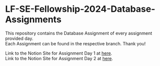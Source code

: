 # LF-SE-Fellowship-2024-Database-Assignments

This repository contains the Database Assignment of every assignment provided day.  
Each Assignment can be found in the respective branch. Thank you!  

Link to the Notion Site for Assignment Day 1 at [here](https://sour-woolen-451.notion.site/Database-Assignment-Day-1-d9f029ad8b2f44b791b13e5331c375ae?pvs=4).  
Link to the Notion Site for Assignment Day 2 at [here](https://sour-woolen-451.notion.site/Database-Assignment-Day-2-61ca347e6930442394dc58f166f140d3). 
